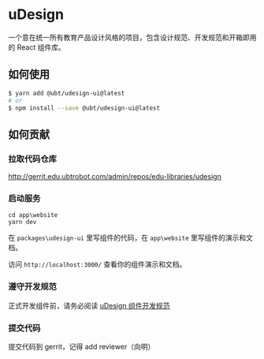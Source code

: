 # uDesign

一个意在统一所有教育产品设计风格的项目，包含设计规范、开发规范和开箱即用的 React 组件库。

## 如何使用

```bash
$ yarn add @ubt/udesign-ui@latest
# or
$ npm install --save @ubt/udesign-ui@latest
```

## 如何贡献

### 拉取代码仓库

http://gerrit.edu.ubtrobot.com/admin/repos/edu-libraries/udesign

### 启动服务

```
cd app\website
yarn dev
```

在 `packages\udesign-ui` 里写组件的代码，在 `app\website` 里写组件的演示和文档。

访问 `http://localhost:3000/` 查看你的组件演示和文档。

### 遵守开发规范

正式开发组件前，请务必阅读 [uDesign 组件开发规范](\spec.md)

### 提交代码

提交代码到 gerrit，记得 add reviewer（向明）
